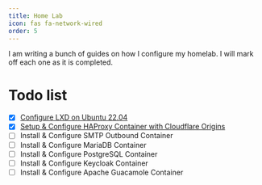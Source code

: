 ```yaml
---
title: Home Lab
icon: fas fa-network-wired
order: 5
---
```


I am writing a bunch of guides on how I configure my homelab. I will mark off each one as it is completed.

# Todo list
- [x] [Configure LXD on Ubuntu 22.04](/posts/configure-lxd-on-ubuntu/)
- [x] [Setup & Configure HAProxy Container with Cloudflare Origins](/posts/configure-haproxy-container/)
- [ ] Install & Configure SMTP Outbound Container
- [ ] Install & Configure MariaDB Container
- [ ] Install & Configure PostgreSQL Container
- [ ] Install & Configure Keycloak Container
- [ ] Install & Configure Apache Guacamole Container
